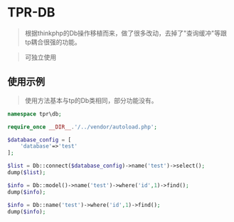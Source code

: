 # TPR-DB
> 根据thinkphp的Db操作移植而来，做了很多改动，去掉了"查询缓冲"等跟tp耦合很强的功能。

> 可独立使用

## 使用示例

> 使用方法基本与tp的Db类相同，部分功能没有。

``` php
namespace tpr\db;

require_once __DIR__.'/../vendor/autoload.php';

$database_config = [
    'database'=>'test'
];

$list = Db::connect($database_config)->name('test')->select();
dump($list);

$info = Db::model()->name('test')->where('id',1)->find();
dump($info);

$info = Db::name('test')->where('id',1)->find();
dump($info);
```
